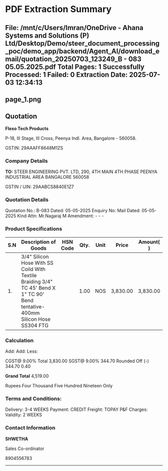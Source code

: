 # PDF Extraction Summary
**File:** /mnt/c/Users/Imran/OneDrive - Ahana Systems and Solutions (P) Ltd/Desktop/Demo/steer_document_processing_poc/demo_app/backend/Agent_AI/download_email/quotation_20250703_123249_B - 083 05.05.2025.pdf
**Total Pages:** 1
**Successfully Processed:** 1
**Failed:** 0
**Extraction Date:** 2025-07-03 12:34:13
---
## page_1.png

## Quotation

**Flexo Tech Products**

P-18, III Stage, III Cross, Peenya Indl. Area, Bangalore - 560058.

GSTIN: 29AAAFF8648M1ZS

### Company Details

**TO:** STEER ENGINEERING PVT. LTD,
290, 4TH MAIN 4TH PHASE
PEENYA INDUSTRIAL AREA
BANGALORE 560058

GSTIN / UIN: 29AABCS8840E1Z7

### Quotation Details

Quotation No.: B-083
Dated: 05-05-2025
Enquiry No: Mail
Dated: 05-05-2025
Kind Attn: Mr.Nagaraj M
Amendment: - - -

### Product Specifications

| S.N | Description of Goods | HSN Code | Qty. | Unit | Price | Amount( ) |
|---|---|---|---|---|---|---|
| 1. | 3/4" Silicon Hose With SS Coild With Textile Braiding 3/4" TC 45' Bend X 1" TC 90' Bend tentative- 400mm Silicon Hose SS304 FTG |  | 1.00 | NOS | 3,830.00 | 3,830.00 |

### Calculation

Add:
Add:
Less:

CGST@ 9.00% Total 3,830.00
SGST@ 9.00% 344.70
Rounded Off (-) 344.70
0.40

**Grand Total** 4,519.00

Rupees Four Thousand Five Hundred Nineteen Only

### Terms and Conditions:

Delivery: 3-4 WEEKS
Payment: CREDIT
Freight: TOPAY
P&F Charges:
Validity: 2 WEEKS

### Contact Information

**SHWETHA**

Sales Co-ordinator

8904556783

---

